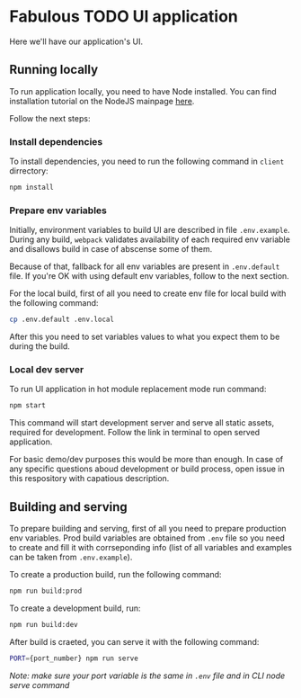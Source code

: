 # Fabulous TODO UI application

Here we'll have our application's UI.

## Running locally

To run application locally, you need to have Node installed. You can find installation tutorial on the NodeJS mainpage [here](https://nodejs.org/).

Follow the next steps:

### Install dependencies

To install dependencies, you need to run the following command in `client` dirrectory:

```sh
npm install
```

### Prepare env variables

Initially, environment variables to build UI are described in file `.env.example`. During any build, `webpack` validates availability of each required env variable and disallows build in case of abscense some of them.

Because of that, fallback for all env variables are present in `.env.default` file. If you're OK with using default env variables, follow to the next section.

For the local build, first of all you need to create env file for local build with the following command:

```sh
cp .env.default .env.local
```

After this you need to set variables values to what you expect them to be during the build.

### Local dev server
To run UI application in hot module replacement mode run command:

```sh
npm start
```

This command will start development server and serve all static assets, required for development. Follow the link in terminal to open served application.

For basic demo/dev purposes this would be more than enough.
In case of any specific questions aboud development or build process, open issue in this respository with capatious description.


## Building and serving

To prepare building and serving, first of all you need to prepare production env variables. Prod build variables are obtained from `.env` file so you need to create and fill it with corrseponding info (list of all variables and examples can be taken from `.env.example`).

To create a production build, run the following command:

```sh
npm run build:prod
```

To create a development build, run:

```sh
npm run build:dev
```

After build is craeted, you can serve it with the following command:
```sh
PORT={port_number} npm run serve
```

*Note: make sure your port variable is the same in `.env` file and in CLI node serve command*
